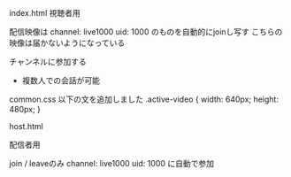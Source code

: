 index.html
視聴者用

配信映像は
    channel: live1000
    uid: 1000
のものを自動的にjoinし写す
こちらの映像は届かないようになっている

チャンネルに参加する
- 複数人での会話が可能

common.css
以下の文を追加しました
.active-video {
  width: 640px; 
  height: 480px;
}

host.html

配信者用

join / leaveのみ
    channel: live1000
    uid: 1000
に自動で参加
